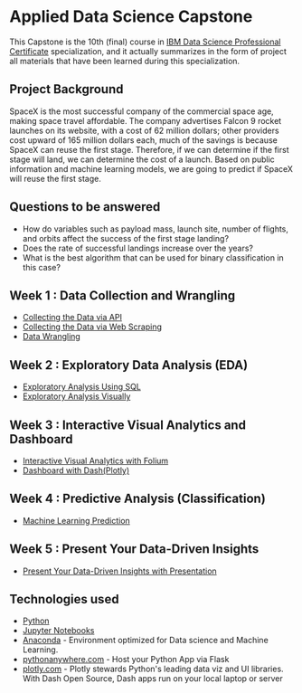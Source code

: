 # Applied Data Science Capstone
This Capstone is the 10th (final) course in [IBM Data Science Professional Certificate](https://www.coursera.org/professional-certificates/ibm-data-science) specialization, and it actually summarizes in the form of project all materials that have been learned during this specialization.
## Project Background
SpaceX is the most successful company of the commercial space 
age, making space travel affordable. The company advertises Falcon 
9 rocket launches on its website, with a cost of 62 million dollars; 
other providers cost upward of 165 million dollars each, much of the 
savings is because SpaceX can reuse the first stage. Therefore, if we 
can determine if the first stage will land, we can determine the cost 
of a launch. Based on public information and machine learning 
models, we are going to predict if SpaceX will reuse the first stage.
## Questions to be answered 
- How do variables such as payload mass, launch site, number of 
flights, and orbits affect the success of the first stage landing? 
- Does the rate of successful landings increase over the years? 
- What is the best algorithm that can be used for binary classification 
in this case?


## Week 1 : Data Collection and Wrangling<a name = "week1"></a>

- [Collecting the Data via API](https://github.com/ViktorGakis/Certifications/blob/master/IBM%20Data%20Science%20Professional%20Certificate/Data_Collection_API.ipynb)
- [Collecting the Data via Web Scraping](https://github.com/ViktorGakis/Certifications/blob/master/IBM%20Data%20Science%20Professional%20Certificate/Data_Collection_webscraping.ipynb)
- [Data Wrangling](https://github.com/ViktorGakis/Certifications/blob/master/IBM%20Data%20Science%20Professional%20Certificate/Data_Wrangling.ipynb)

## Week 2 : Exploratory Data Analysis (EDA)<a name = "week2"></a>

- [Exploratory Analysis Using SQL](https://github.com/ViktorGakis/Certifications/blob/master/IBM%20Data%20Science%20Professional%20Certificate/EDA_data_SQL.ipynb)
- [Exploratory Analysis Visually](https://github.com/ViktorGakis/Certifications/blob/master/IBM%20Data%20Science%20Professional%20Certificate/EDA_data_SQL.ipynb)

## Week 3 : Interactive Visual Analytics and Dashboard<a name = "week3"></a>

- [Interactive Visual Analytics with Folium](https://github.com/ViktorGakis/Certifications/blob/master/IBM%20Data%20Science%20Professional%20Certificate/Launch_site_location_Folium.ipynb)
- [Dashboard with Dash(Plotly)](https://github.com/ViktorGakis/Certifications/blob/master/IBM%20Data%20Science%20Professional%20Certificate/spacex_dash_app.py)

## Week 4 : Predictive Analysis (Classification)<a name = "week4"></a>

- [Machine Learning Prediction](https://github.com/ViktorGakis/Certifications/blob/master/IBM%20Data%20Science%20Professional%20Certificate/Machine%20Learning%20Prediction.ipynb)

## Week 5 : Present Your Data-Driven Insights <a name = "week5"></a>

- [Present Your Data-Driven Insights with Presentation](https://github.com/ViktorGakis/Certifications/blob/master/IBM%20Data%20Science%20Professional%20Certificate/presentation.pdf)



## Technologies used <a name = "tech_stack"></a>

- [Python](https://www.python.org/)
- [Jupyter Notebooks](https://jupyter.org/) 
- [Anaconda](https://www.anaconda.com/) - Environment optimized for Data science and Machine Learning.
- [pythonanywhere.com](https://www.pythonanywhere.com/) - Host your Python App via Flask
- [plotly.com](https://plotly.com/) - Plotly stewards Python's leading data viz and UI libraries. With Dash Open Source, Dash apps run on your local laptop or server
